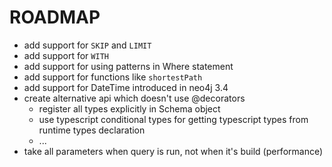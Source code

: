 # ROADMAP

* add support for ```SKIP``` and ```LIMIT```
* add support for ```WITH```
* add support for using patterns in Where statement
* add support for functions like ```shortestPath```
* add support for DateTime introduced in neo4j 3.4
* create alternative api which doesn't use @decorators
    * register all types explicitly in Schema object
    * use typescript conditional types for getting typescript types from runtime types declaration
    * ...
* take all parameters when query is run, not when it's build (performance)   
